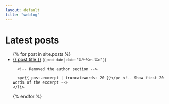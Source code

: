 ```yaml
---
layout: default
title: "weblog"
---
```


# Latest posts

<ul>
  {% for post in site.posts %}
    <li>
      <a href="{{ post.url }}">{{ post.title }}</a>
      <small>{{ post.date | date: "%Y-%m-%d" }}</small>
      
      <!-- Removed the author section -->
      
      <p>{{ post.excerpt | truncatewords: 20 }}</p> <!-- Show first 20 words of the excerpt -->
    </li>
  {% endfor %}
</ul>
